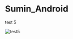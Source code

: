 # Sumin_Android
test 5

![test5](https://user-images.githubusercontent.com/52240990/94381190-6b6b6800-0173-11eb-97a4-0c9d4afe3dae.png)
